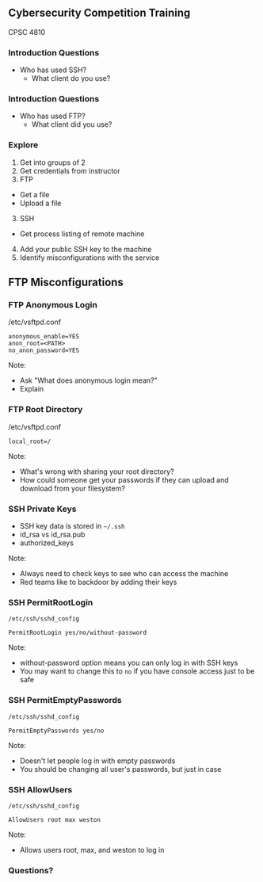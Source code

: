 ## Cybersecurity Competition Training

CPSC 4810



### Introduction Questions

* Who has used SSH?
  * What client do you use?



### Introduction Questions

* Who has used FTP?
  * What client did you use?



### Explore

1. Get into groups of 2
2. Get credentials from instructor
2. FTP
  * Get a file
  * Upload a file
3. SSH
  * Get process listing of remote machine
4. Add your public SSH key to the machine
5. Identify misconfigurations with the service



## FTP Misconfigurations



### FTP Anonymous Login

/etc/vsftpd.conf

```
anonymous_enable=YES
anon_root=<PATH>
no_anon_password=YES
```

Note:
* Ask "What does anonymous login mean?"
* Explain



### FTP Root Directory

/etc/vsftpd.conf

```
local_root=/
```

Note:
* What's wrong with sharing your root directory?
* How could someone get your passwords if they can upload and download from your filesystem?



### SSH Private Keys

* SSH key data is stored in `~/.ssh`
* id_rsa vs id_rsa.pub
* authorized_keys

Note:
* Always need to check keys to see who can access the machine
* Red teams like to backdoor by adding their keys



### SSH PermitRootLogin

`/etc/ssh/sshd_config`

```
PermitRootLogin yes/no/without-password
```

Note:
* without-password option means you can only log in with SSH keys
* You may want to change this to `no` if you have console access just to be safe



### SSH PermitEmptyPasswords

`/etc/ssh/sshd_config`

```
PermitEmptyPasswords yes/no
```

Note:
* Doesn't let people log in with empty passwords
* You should be changing all user's passwords, but just in case



### SSH AllowUsers

`/etc/ssh/sshd_config`

```
AllowUsers root max weston
```

Note:
* Allows users root, max, and weston to log in



### Questions?
